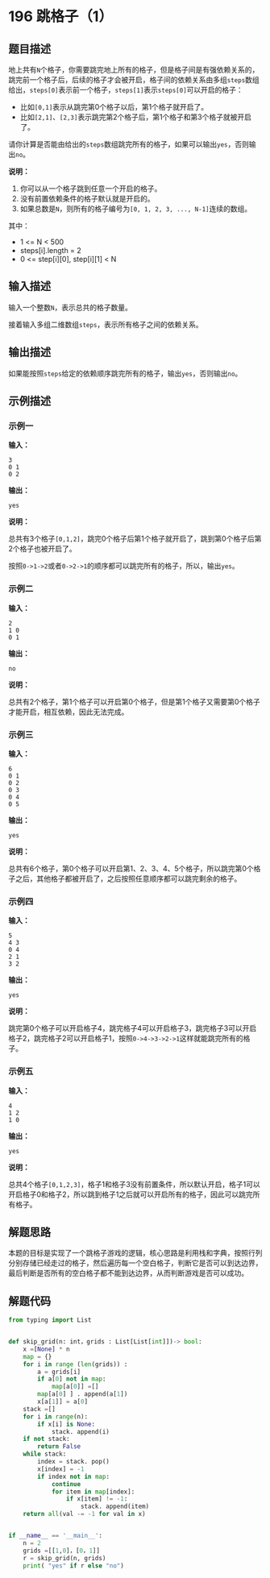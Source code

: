 # 196 跳格子（1）

## 题目描述

地上共有`N`个格子，你需要跳完地上所有的格子，但是格子间是有强依赖关系的，跳完前一个格子后，后续的格子才会被开启，格子间的依赖关系由多组`steps`数组给出，`steps[0]`表示前一个格子，`steps[1]`表示`steps[0]`可以开启的格子：

- 比如`[0,1]`表示从跳完第0个格子以后，第1个格子就开启了。
- 比如`[2,1]`、`[2,3]`表示跳完第2个格子后，第1个格子和第3个格子就被开启了。

请你计算是否能由给出的`steps`数组跳完所有的格子，如果可以输出`yes`，否则输出`no`。

**说明：**

1. 你可以从一个格子跳到任意一个开启的格子。
2. 没有前置依赖条件的格子默认就是开启的。
3. 如果总数是`N`，则所有的格子编号为`[0, 1, 2, 3, ..., N-1]`连续的数组。

其中：
- 1 <= N < 500
- steps[i].length = 2
- 0 <= step[i][0], step[i][1] < N

## 输入描述

输入一个整数`N`，表示总共的格子数量。

接着输入多组二维数组`steps`，表示所有格子之间的依赖关系。

## 输出描述

如果能按照`steps`给定的依赖顺序跳完所有的格子，输出`yes`，否则输出`no`。

## 示例描述

### 示例一

**输入：**

```text
3
0 1
0 2
```

**输出：**

```text
yes
```

**说明：**

总共有3个格子`[0,1,2]`，跳完0个格子后第1个格子就开启了，跳到第0个格子后第2个格子也被开启了。

按照`0->1->2`或者`0->2->1`的顺序都可以跳完所有的格子，所以，输出`yes`。

### 示例二

**输入：**

```text
2
1 0
0 1
```

**输出：**

```text
no
```

**说明：**

总共有2个格子，第1个格子可以开启第0个格子，但是第1个格子又需要第0个格子才能开启，相互依赖，因此无法完成。

### 示例三

**输入：**

```text
6
0 1
0 2
0 3
0 4
0 5
```

**输出：**

```text
yes
```

**说明：**

总共有6个格子，第0个格子可以开启第1、2、3、4、5个格子，所以跳完第0个格子之后，其他格子都被开启了，之后按照任意顺序都可以跳完剩余的格子。

### 示例四

**输入：**

```text
5
4 3
0 4
2 1
3 2
```

**输出：**

```text
yes
```

**说明：**

跳完第0个格子可以开启格子4，跳完格子4可以开启格子3，跳完格子3可以开启格子2，跳完格子2可以开启格子1，按照`0->4->3->2->1`这样就能跳完所有的格子。

### 示例五

**输入：**

```text
4
1 2
1 0
```

**输出：**

```text
yes
```

**说明：**

总共4个格子`[0,1,2,3]`，格子1和格子3没有前置条件，所以默认开启，格子1可以开启格子0和格子2，所以跳到格子1之后就可以开启所有的格子，因此可以跳完所有格子。

## 解题思路

本题的目标是实现了一个跳格子游戏的逻辑，核心思路是利用栈和字典，按照行列分别存储已经走过的格子，然后遍历每一个空白格子，判断它是否可以到达边界，最后判断是否所有的空白格子都不能到达边界，从而判断游戏是否可以成功。

## 解题代码

```python
from typing import List


def skip_grid(n: int，grids : List[List[int]])-> bool:
    x =[None] * n
    map = {}
    for i in range (len(grids)) :
        a = grids[i]
        if a[0] not in map:
            map[a[0]] =[]
        map[a[0] ] . append(a[1])
        x[a[1]] = a[0]
    stack =[]
    for i in range(n):
        if x[i] is None:
            stack. append(i)
    if not stack:
        return False
    while stack:
        index = stack. pop()
        x[index] = -1
        if index not in map:
            continue
            for item in map[index]:
                if x[item] != -1:
                    stack. append(item)
    return all(val -= -1 for val in x)  


if __name__ == '__main__':
    n = 2
    grids =[[1,0]，[0，1]]
    r = skip_grid(n, grids)
    print( "yes" if r else "no")
```

